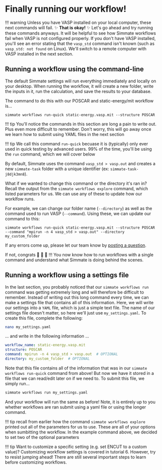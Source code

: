
# Finally running our workflow!

!!! warning
    Unless you have VASP installed on your local computer, these next commands will fail. :sparkles: **That is okay!** :sparkles: Let's go ahead and try running these commands anyways. It will be helpful to see how Simmate workflows fail when VASP is not configured properly. If you don't have VASP installed, you'll see an error stating that the `vasp_std` command isn't known (such as `vasp_std: not found` on Linux). We'll switch to a remote computer with VASP installed in the next section.


## Running a workflow using the command-line

The default Simmate settings will run everything immediately and locally on your desktop. When running the workflow, it will create a new folder, write the inputs in it, run the calculation, and save the results to your database.

The command to do this with our POSCAR and static-energy/mit workflow is... 

``` shell
simmate workflows run-quick static-energy.vasp.mit --structure POSCAR
```

!!! tip
    You'll notice the commands in this section are long a pain to write out. Plus even more difficult to remember. Don't worry, this will go away once we learn how to submit using YAML files in the next section

!!! tip
    We call this command `run-quick` becuase it is (typically) only ever used in quick testing by advanced users. 99% of the time, you'll be using the `run` command, which we will cover below

By default, Simmate uses the command `vasp_std > vasp.out` and creates a new `simmate-task` folder with a unique identifier (ex: `simmate-task-j8djk3mn8`).

What if we wanted to change this command or the directory it's ran in? Recall the output from the `simmate workflows explore` command, which listed parameters for us. We can use any of these to update how our worklfow runs.

For example, we can change our folder name (`--directory`) as well as the command used to run VASP (`--command`). Using these, we can update our command to this:

``` shell
simmate workflows run-quick static-energy.vasp.mit --structure POSCAR --command "mpirun -n 4 vasp_std > vasp.out" --directory my_custom_folder
```

If any errors come up, please let our team know by [posting a question](https://github.com/jacksund/simmate/discussions/categories/q-a). 

If not, congrats :partying_face: :partying_face: :partying_face: !!! You now know how to run workflows with a single command and understand what Simmate is doing behind the scenes.


## Running a workflow using a settings file

In the last section, you probably noticed that our `simmate workflows run` command was getting extremely long and will therefore be difficult to remember. Instead of writing out this long command every time, we can make a settings file that contains all of this information. Here, we will write our settings into a `YAML` file, which is just a simple text file. The name of our settings file doesn't matter, so here we'll just use `my_settings.yaml`. To create this file, complete the following:

``` bash
nano my_settings.yaml
```

... and write in the following information ...

``` yaml
workflow_name: static-energy.vasp.mit
structure: POSCAR
command: mpirun -n 4 vasp_std > vasp.out  # OPTIONAL
directory: my_custom_folder  # OPTIONAL
```

Note that this file contains all of the information that was in our `simmate workflows run-quick` command from above! But now we have it stored in a file that we can read/edit later on if we need to. To submit this file, we simply run...

``` bash
simmate workflows run my_settings.yaml
```

And your workflow will run the same as before! Note, it is entirely up to you whether workflows are ran submit using a yaml file or using the longer command.

!!! tip
    recall from earlier how the command `simmate workflows explore` printed out all of the parameters for us to use. These are all of your options when sumbitting the workflow. In the example command above, we decided to set two of the optional parameters

!!! tip 
    Want to customize a specific setting (e.g. set ENCUT to a custom value)? Customizing workflow settings is covered in tutorial 6. However, try to resist jumping ahead! There are still several important steps to learn before customizing workflows.

